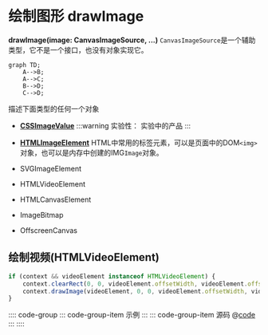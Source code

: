 # 绘制图形 drawImage


**drawImage(image: CanvasImageSource, ...)**
`CanvasImageSource`是一个辅助类型，它不是一个接口，也没有对象实现它。

```mermaid
graph TD;
    A-->B;
    A-->C;
    B-->D;
    C-->D;
```


描述下面类型的任何一个对象

- **[CSSImageValue](https://developer.mozilla.org/en-US/docs/Web/API/CSSImageValue)**
:::warning 实验性：
实验中的产品
:::

- **[HTMLImageElement](https://developer.mozilla.org/zh-CN/docs/Web/API/HTMLImageElement)**
HTML中常用的标签元素，可以是页面中的DOM`<img>`对象，也可以是内存中创建的IMG`Image`对象。


- SVGImageElement
- HTMLVideoElement
- HTMLCanvasElement
- ImageBitmap
- OffscreenCanvas


## 绘制视频(HTMLVideoElement)

```js
if (context && videoElement instanceof HTMLVideoElement) {
    context.clearRect(0, 0, videoElement.offsetWidth, videoElement.offsetHeight);
    context.drawImage(videoElement, 0, 0, videoElement.offsetWidth, videoElement.offsetHeight);
}
```
:::: code-group
::: code-group-item 示例
<DrawVideo></DrawVideo>
:::
::: code-group-item 源码
@[code](@src/views/canvas/DrawVideo.vue)
:::
::::



<script lang="ts" setup>
    import DrawVideo from '@/views/canvas/DrawVideo.vue';
</script>